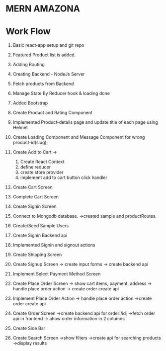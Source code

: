 # MERN AMAZONA

# Work Flow

1. Basic react-app setup and git repo
2. Featured Product list is added.
3. Adding Routing
4. Creating Backend - NodeJs Server
5. Fetch products from Backend
6. Manage State By Reducer hook & loading done
7. Added Bootstrap
8. Create Product and Rating Component
9. Implemented Product-details page and update title of each page using Helmet
10. Create Loading Component and Message Component for wrong product-id(slug);
11. Create Add to Cart ->
    1. Create React Context
    2. define reducer
    3. create store provider
    4. implement add to cart button click handler

12. Create Cart Screen
13. Complete Cart Screen
14. Create Signin Screen
15. Connect to Mongodb database.
    ->created sample and productRoutes.
16. Create/Seed Sample Users
17. Create Signin Backend api
18. Implemented Signin and signout actions
19. Create Shipping Screen
20. Create Signup Screen
    -> create input forms 
    -> create backend api
21. Implement Select Payment Method Screen
22. Create Place Order Screen
    -> show cart items, payment, address
    -> handle place order action
    -> create order create api
23. Implement Place Order Action
    -> handle place order action
    ->create order create api
24. Create Order Screen
    ->create backend api for order:/id;
    ->fetch order api in frontend
    -> ahow order information in 2 columns

25. Create Side Bar
26. Create Search Screen
    ->show filters
    ->create api for searching products
    ->display results